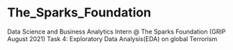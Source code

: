 # The_Sparks_Foundation


Data Science and Business Analytics Intern @ The Sparks Foundation (GRIP August 2021)    Task 4: Exploratory Data Analysis(EDA) on global Terrorism
